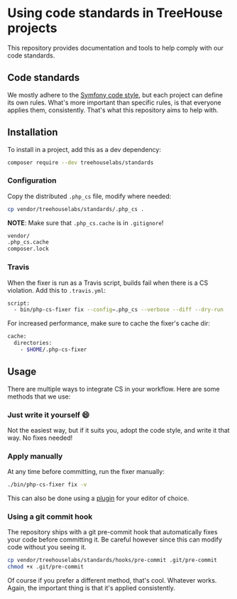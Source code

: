 # Using code standards in TreeHouse projects

This repository provides documentation and tools to help comply with our code 
standards.


## Code standards

We mostly adhere to the [Symfony code style][symfony-cs], but each project can 
define its own rules. What's more important than specific rules, is that 
everyone applies them, consistently. That's what this repository aims to help 
with.

[symfony-cs]: http://symfony.com/doc/current/contributing/code/standards.html


## Installation

To install in a project, add this as a dev dependency:

```bash
composer require --dev treehouselabs/standards
```

### Configuration

Copy the distributed `.php_cs` file, modify where needed:

```bash
cp vendor/treehouselabs/standards/.php_cs .
```

**NOTE**: Make sure that `.php_cs.cache` is in `.gitignore`!

```bash
vendor/
.php_cs.cache
composer.lock
```

### Travis

When the fixer is run as a Travis script, builds fail when there is a CS 
violation. Add this to `.travis.yml`:

```bash
script:
  - bin/php-cs-fixer fix --config=.php_cs --verbose --diff --dry-run
```

For increased performance, make sure to cache the fixer's cache dir:

```bash
cache:
  directories:
    - $HOME/.php-cs-fixer
```


## Usage

There are multiple ways to integrate CS in your workflow. Here are some methods
that we use:

### Just write it yourself :smile:

Not the easiest way, but if it suits you, adopt the code style, and write it 
that way. No fixes needed!

### Apply manually

At any time before committing, run the fixer manually:

```bash
./bin/php-cs-fixer fix -v
```

This can also be done using a [plugin][plugins] for your editor of choice.

### Using a git commit hook

The repository ships with a git pre-commit hook that automatically fixes your 
code before committing it. Be careful however since this can modify code 
without you seeing it.

```bash
cp vendor/treehouselabs/standards/hooks/pre-commit .git/pre-commit
chmod +x .git/pre-commit
```
 
Of course if you prefer a different method, that's cool. Whatever works. Again,
the important thing is that it's applied consistently.

[plugins]: http://cs.sensiolabs.org/#helpers